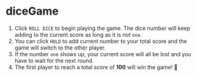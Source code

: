# diceGame

1. Click `ROLL DICE` to begin playing the game. The dice number will keep adding to the current score as long as it is not `one`. 
2. You can click `HOLD` to add current number to your total score and the game will switch to the other player.
3. If the number `one` shows up, your current score will all be lost and you have to wait for the next round.
4. The first player to reach a total score of **100** will win the game! 🎉

